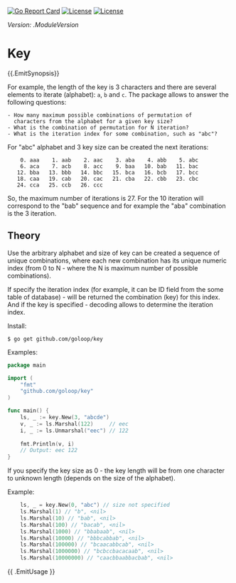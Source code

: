 [//]: # (!!!Don't modify the README.md, use `make readme` to change/generate one!!!)


[![Go Report Card](https://goreportcard.com/badge/github.com/goloop/key)](https://goreportcard.com/report/github.com/goloop/key) [![License](https://img.shields.io/badge/license-BSD-blue)](https://github.com/goloop/scs/blob/master/LICENSE) [![License](https://img.shields.io/badge/godoc-YES-green)](https://godoc.org/github.com/goloop/key)

*Version: .ModuleVersion*

# Key

{{.EmitSynopsis}}

For example, the length of the key is 3 characters and there are several
elements to iterate (alphabet): `a`, `b` and `c`. The package allows to
answer the following questions:

	- How many maximum possible combinations of permutation of
	  characters from the alphabet for a given key size?
	- What is the combination of permutation for N iteration?
	- What is the iteration index for some combination, such as "abc"?

For "abc" alphabet and 3 key size can be created the next iterations:

```
    0. aaa    1. aab    2. aac    3. aba    4. abb    5. abc
    6. aca    7. acb    8. acc    9. baa   10. bab   11. bac
   12. bba   13. bbb   14. bbc   15. bca   16. bcb   17. bcc
   18. caa   19. cab   20. cac   21. cba   22. cbb   23. cbc
   24. cca   25. ccb   26. ccc
```

So, the maximum number of iterations is 27. For the 10 iteration
will correspond to the "bab" sequence and for example the "aba"
combination is the 3 iteration.

## Theory

Use the arbitrary alphabet and size of key can be created a sequence of
unique combinations, where each new combination has its unique numeric index
(from 0 to N - where the N is maximum number of possible combinations).

If specify the iteration index (for example, it can be ID field from
the some table of database) - will be returned the combination (key)
for this index. And if the key is specified - decoding allows to
determine the iteration index.

Install:

```
$ go get github.com/goloop/key
```

Examples:

```go
package main

import (
	"fmt"
	"github.com/goloop/key"
)

func main() {
    ls, _ := key.New(3, "abcde")
    v, _ := ls.Marshal(122)     // eec
    i, _ := ls.Unmarshal("eec") // 122
    
    fmt.Println(v, i)
    // Output: eec 122
}
```

If you specify the key size as 0 - the key length will be from one character
to unknown length (depends on the size of the alphabet).

Example:

```go
    ls, _ = key.New(0, "abc") // size not specified
    ls.Marshal(1) // "b", <nil>
    ls.Marshal(10) // "bab", <nil>
    ls.Marshal(100) // "bacab", <nil>
    ls.Marshal(1000) // "bbabaab", <nil>
    ls.Marshal(10000) // "bbbcabbab", <nil>
    ls.Marshal(100000) // "bcaacabbcab", <nil>
    ls.Marshal(1000000) // "bcbccbacacaab", <nil>
    ls.Marshal(10000000) // "caacbbaabbacbab", <nil>
```

{{ .EmitUsage }}